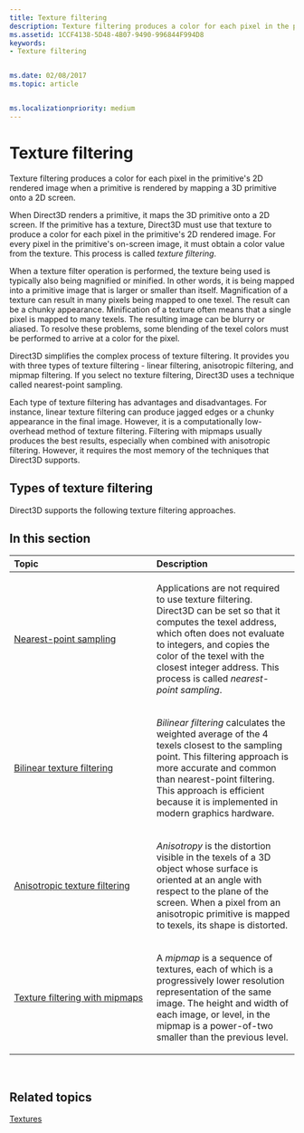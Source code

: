 ```yaml
---
title: Texture filtering
description: Texture filtering produces a color for each pixel in the primitive's 2D rendered image when a primitive is rendered by mapping a 3D primitive onto a 2D screen.
ms.assetid: 1CCF4138-5D48-4B07-9490-996844F994D8
keywords:
- Texture filtering


ms.date: 02/08/2017
ms.topic: article


ms.localizationpriority: medium
---
```


# Texture filtering


Texture filtering produces a color for each pixel in the primitive's 2D rendered image when a primitive is rendered by mapping a 3D primitive onto a 2D screen.

When Direct3D renders a primitive, it maps the 3D primitive onto a 2D screen. If the primitive has a texture, Direct3D must use that texture to produce a color for each pixel in the primitive's 2D rendered image. For every pixel in the primitive's on-screen image, it must obtain a color value from the texture. This process is called *texture filtering*.

When a texture filter operation is performed, the texture being used is typically also being magnified or minified. In other words, it is being mapped into a primitive image that is larger or smaller than itself. Magnification of a texture can result in many pixels being mapped to one texel. The result can be a chunky appearance. Minification of a texture often means that a single pixel is mapped to many texels. The resulting image can be blurry or aliased. To resolve these problems, some blending of the texel colors must be performed to arrive at a color for the pixel.

Direct3D simplifies the complex process of texture filtering. It provides you with three types of texture filtering - linear filtering, anisotropic filtering, and mipmap filtering. If you select no texture filtering, Direct3D uses a technique called nearest-point sampling.

Each type of texture filtering has advantages and disadvantages. For instance, linear texture filtering can produce jagged edges or a chunky appearance in the final image. However, it is a computationally low-overhead method of texture filtering. Filtering with mipmaps usually produces the best results, especially when combined with anisotropic filtering. However, it requires the most memory of the techniques that Direct3D supports.

## <span id="Types-of-texture-filtering"></span><span id="types-of-texture-filtering"></span><span id="TYPES-OF-TEXTURE-FILTERING"></span>Types of texture filtering


Direct3D supports the following texture filtering approaches.

## <span id="in-this-section"></span>In this section


<table>
<colgroup>
<col width="50%" />
<col width="50%" />
</colgroup>
<thead>
<tr class="header">
<th align="left">Topic</th>
<th align="left">Description</th>
</tr>
</thead>
<tbody>
<tr class="odd">
<td align="left"><p><a href="nearest-point-sampling.md">Nearest-point sampling</a></p></td>
<td align="left"><p>Applications are not required to use texture filtering. Direct3D can be set so that it computes the texel address, which often does not evaluate to integers, and copies the color of the texel with the closest integer address. This process is called <em>nearest-point sampling</em>.</p></td>
</tr>
<tr class="even">
<td align="left"><p><a href="bilinear-texture-filtering.md">Bilinear texture filtering</a></p></td>
<td align="left"><p><em>Bilinear filtering</em> calculates the weighted average of the 4 texels closest to the sampling point. This filtering approach is more accurate and common than nearest-point filtering. This approach is efficient because it is implemented in modern graphics hardware.</p></td>
</tr>
<tr class="odd">
<td align="left"><p><a href="anisotropic-texture-filtering.md">Anisotropic texture filtering</a></p></td>
<td align="left"><p><em>Anisotropy</em> is the distortion visible in the texels of a 3D object whose surface is oriented at an angle with respect to the plane of the screen. When a pixel from an anisotropic primitive is mapped to texels, its shape is distorted.</p></td>
</tr>
<tr class="even">
<td align="left"><p><a href="texture-filtering-with-mipmaps.md">Texture filtering with mipmaps</a></p></td>
<td align="left"><p>A <em>mipmap</em> is a sequence of textures, each of which is a progressively lower resolution representation of the same image. The height and width of each image, or level, in the mipmap is a power-of-two smaller than the previous level.</p></td>
</tr>
</tbody>
</table>

 

## <span id="related-topics"></span>Related topics


[Textures](textures.md)

 

 




